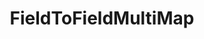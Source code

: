 ---
optionsClassName: FieldToFieldMultiMapOptions
optionsClassFullName: MigrationTools.Tools.FieldToFieldMultiMapOptions
configurationSamples:
- name: confinguration.json
  description: 
  code: >-
    {
      "MigrationTools": {
        "CommonTools": {
          "FieldMappingTool": {
            "FieldMaps": [
              {
                "FieldMapType": "FieldToFieldMultiMap",
                "SourceToTargetMappings": {
                  "SourceField1": "TargetField1",
                  "SourceField2": "TargetField2"
                },
                "ApplyTo": [
                  "SomeWorkItemType",
                  "SomeOtherWorkItemType"
                ]
              }
            ]
          }
        }
      }
    }
  sampleFor: MigrationTools.Tools.FieldToFieldMultiMapOptions
- name: defaults
  description: 
  code: >-
    {
      "MigrationTools": {
        "CommonTools": {
          "FieldMappingTool": {
            "FieldMapDefaults": {
              "FieldToFieldMultiMap": {
                "ApplyTo": [
                  "SomeWorkItemType",
                  "SomeOtherWorkItemType"
                ],
                "SourceToTargetMappings": {
                  "SourceField1": "TargetField1",
                  "SourceField2": "TargetField2"
                }
              }
            }
          }
        }
      }
    }
  sampleFor: MigrationTools.Tools.FieldToFieldMultiMapOptions
- name: Classic
  description: 
  code: >-
    {
      "$type": "FieldToFieldMultiMapOptions",
      "SourceToTargetMappings": {
        "$type": "Dictionary`2",
        "SourceField1": "TargetField1",
        "SourceField2": "TargetField2"
      },
      "ApplyTo": [
        "SomeWorkItemType",
        "SomeOtherWorkItemType"
      ]
    }
  sampleFor: MigrationTools.Tools.FieldToFieldMultiMapOptions
description: missng XML code comments
className: FieldToFieldMultiMap
typeName: FieldMaps
architecture: 
options:
- parameterName: ApplyTo
  type: List
  description: missng XML code comments
  defaultValue: missng XML code comments
- parameterName: SourceToTargetMappings
  type: Dictionary
  description: missng XML code comments
  defaultValue: missng XML code comments
status: missng XML code comments
processingTarget: missng XML code comments
classFile: /src/MigrationTools.Clients.AzureDevops.ObjectModel/Tools/FieldMappingTool/FieldMaps/FieldtoFieldMultiMap.cs
optionsClassFile: /src/MigrationTools/Tools/FieldMappingTool/FieldMaps/FieldtoFieldMultiMapOptions.cs

redirectFrom:
- /Reference/FieldMaps/FieldToFieldMultiMapOptions/
layout: reference
toc: true
permalink: /Reference/FieldMaps/FieldToFieldMultiMap/
title: FieldToFieldMultiMap
categories:
- FieldMaps
- 
topics:
- topic: notes
  path: /FieldMaps/FieldToFieldMultiMap-notes.md
  exists: false
  markdown: ''
- topic: introduction
  path: /FieldMaps/FieldToFieldMultiMap-introduction.md
  exists: false
  markdown: ''

---